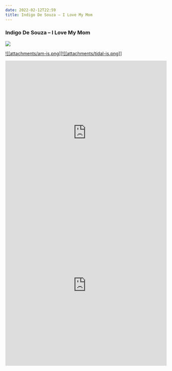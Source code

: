 ```yaml
---
date: 2022-02-12T22:59
title: Indigo De Souza – I Love My Mom
---
```

### Indigo De Souza – I Love My Mom
[![](https://i.discogs.com/97D-I1NUaoppgXLqQn8wiXV-fXjgThGDHcEyIJGmHF4/rs:fit/g:sm/q:90/h:600/w:600/czM6Ly9kaXNjb2dz/LWltYWdlcy9SLTIw/MDEyNDQwLTE2MzAw/NjcxMzItMTQyOC5q/cGVn.jpeg)][1] 

[1]: https://www.discogs.com/release/20012440
[2]: https://music.apple.com/us/album/1549060206
[3]: https://listen.tidal.com/album/169734563

[![[attachments/am-is.png]]][2][![[attachments/tidal-is.png]]][3]

<iframe allow="autoplay *; encrypted-media *; fullscreen *" frameborder="0" height="450" style="width:100%;max-width:660px;overflow:hidden;background:transparent;" sandbox="allow-forms allow-popups allow-same-origin allow-scripts allow-storage-access-by-user-activation allow-top-navigation-by-user-activation" src="https://embed.music.apple.com/us/album/turn-blue/1549060206"></iframe>
<div style="position: relative; padding-bottom: 100%; height: 0; overflow: hidden; max-width: 100%;"><iframe src="https://embed.tidal.com/albums/169734563?layout=gridify" frameborder= "0" allowfullscreen style="position: absolute; top: 0; left: 0; width: 100%; height: 1px; min-height: 100%; margin: 0 auto;"></iframe></div>